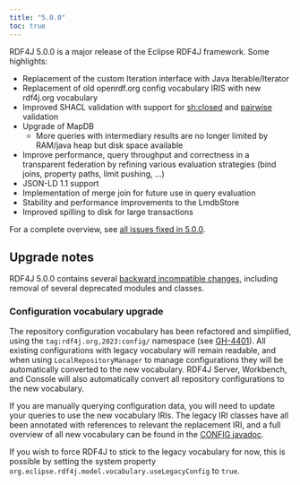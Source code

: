 ```yaml
---
title: "5.0.0"
toc: true
---
```

RDF4J 5.0.0 is a major release of the Eclipse RDF4J framework. Some highlights:

- Replacement of the custom Iteration interface with Java Iterable/Iterator
- Replacement of old openrdf.org config vocabulary IRIS with new rdf4j.org vocabulary
- Improved SHACL validation with support for [sh:closed](https://www.w3.org/TR/shacl/#ClosedConstraintComponent) and [pairwise](https://www.w3.org/TR/shacl/#core-components-property-pairs) validation
- Upgrade of MapDB
  - More queries with intermediary results are no longer limited by RAM/java heap but disk space available
- Improve performance, query throughput and correctness in a transparent federation by refining various evaluation strategies (bind joins, property paths, limit pushing, ...)
- JSON-LD 1.1 support
- Implementation of merge join for future use in query evaluation
- Stability and performance improvements to the LmdbStore
- Improved spilling to disk for large transactions

For a complete overview, see [all issues fixed in 5.0.0](https://github.com/eclipse/rdf4j/milestone/80?closed=1).

## Upgrade notes

RDF4J 5.0.0 contains several [backward incompatible changes](https://github.com/eclipse/rdf4j/issues?q=is%3Aclosed+is%3Aissue+label%3A%22%E2%9B%94+Not+backwards+compatible%22+milestone%3A%225.0.0%22), including removal of several deprecated modules and classes.

### Configuration vocabulary upgrade

The repository configuration vocabulary has been refactored and simplified, using the `tag:rdf4j.org,2023:config/` namespace (see [GH-4401](https://github.com/eclipse-rdf4j/rdf4j/issues/4401)). All existing configurations with legacy vocabulary will remain readable, and when using `LocalRepositoryManager` to manage configurations they will be automatically converted to the new vocabulary. RDF4J Server, Workbench, and Console will also automatically convert all repository configurations to the new vocabulary.

If you are manually querying configuration data, you will need to update your queries to use the new vocabulary IRIs. The legacy IRI classes have all been annotated with references to relevant the replacement IRI, and a full overview of all new vocabulary can be found in the [CONFIG javadoc](/javadoc/latest/org/eclipse/rdf4j/model/vocabulary/CONFIG.html).

If you wish to force RDF4J to stick to the legacy vocabulary for now, this is possible by setting the system property `org.eclipse.rdf4j.model.vocabulary.useLegacyConfig` to `true`.

